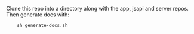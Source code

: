 Clone this repo into a directory along with the app, jsapi and server repos.
Then generate docs with:

		sh generate-docs.sh
